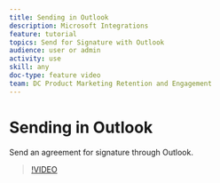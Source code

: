 ```yaml
---
title: Sending in Outlook
description: Microsoft Integrations
feature: tutorial
topics: Send for Signature with Outlook
audience: user or admin
activity: use
skill: any
doc-type: feature video
team: DC Product Marketing Retention and Engagement
---
```


# Sending in Outlook

Send an agreement for signature through Outlook.

>[!VIDEO](https://video.tv.adobe.com/v/29765t1?hidetitle=true)
